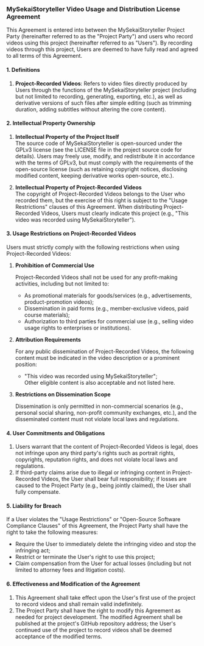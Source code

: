 ### MySekaiStoryteller Video Usage and Distribution License Agreement

This Agreement is entered into between the MySekaiStoryteller Project Party (hereinafter referred to as the
"Project Party") and users who record videos using this project (hereinafter referred to as "Users").
By recording videos through this project, Users are deemed to have fully read and agreed to all terms of this Agreement.

#### 1. Definitions

1. **Project-Recorded Videos**: Refers to video files directly produced by Users through the functions of the
   MySekaiStoryteller project (including but not limited to recording, generating, exporting, etc.), as well as
   derivative
   versions of such files after simple editing (such as trimming duration, adding subtitles without altering the core
   content).

#### 2. Intellectual Property Ownership

1. **Intellectual Property of the Project Itself**  
   The source code of MySekaiStoryteller is open-sourced under the GPLv3 license (see the LICENSE file in the project
   source code for details). Users may freely use, modify, and redistribute it in accordance with the terms of GPLv3,
   but must comply with the requirements of the open-source license (such as retaining copyright notices, disclosing
   modified content, keeping derivative works open-source, etc.).

2. **Intellectual Property of Project-Recorded Videos**  
   The copyright of Project-Recorded Videos belongs to the User who recorded them, but the exercise of this right is
   subject to the "Usage Restrictions" clauses of this Agreement. When distributing Project-Recorded Videos, Users must
   clearly indicate this project (e.g., "This video was recorded using MySekaiStoryteller").

#### 3. Usage Restrictions on Project-Recorded Videos

Users must strictly comply with the following restrictions when using Project-Recorded Videos:

1. **Prohibition of Commercial Use**

   Project-Recorded Videos shall not be used for any profit-making activities, including but not limited to:

   - As promotional materials for goods/services (e.g., advertisements, product-promotion videos);
   - Dissemination in paid forms (e.g., member-exclusive videos, paid course materials);
   - Authorization to third parties for commercial use (e.g., selling video usage rights to enterprises or
     institutions).

2. **Attribution Requirements**

   For any public dissemination of Project-Recorded Videos, the following content must be indicated in the video
   description or a prominent position:

   - "This video was recorded using MySekaiStoryteller";  
     Other eligible content is also acceptable and not listed here.

3. **Restrictions on Dissemination Scope**

   Dissemination is only permitted in non-commercial scenarios (e.g., personal social sharing, non-profit community
   exchanges, etc.), and the disseminated content must not violate local laws and regulations.

#### 4. User Commitments and Obligations

1. Users warrant that the content of Project-Recorded Videos is legal, does not infringe upon any third party's rights
   such as portrait rights, copyrights, reputation rights, and does not violate local laws and regulations.
2. If third-party claims arise due to illegal or infringing content in Project-Recorded Videos, the User shall bear full
   responsibility; if losses are caused to the Project Party (e.g., being jointly claimed), the User shall fully
   compensate.

#### 5. Liability for Breach

If a User violates the "Usage Restrictions" or "Open-Source Software Compliance Clauses" of this Agreement, the Project
Party shall have the right to take the following measures:

- Require the User to immediately delete the infringing video and stop the infringing act;
- Restrict or terminate the User's right to use this project;
- Claim compensation from the User for actual losses (including but not limited to attorney fees and litigation costs).

#### 6. Effectiveness and Modification of the Agreement

1. This Agreement shall take effect upon the User's first use of the project to record videos and shall remain valid
   indefinitely.
2. The Project Party shall have the right to modify this Agreement as needed for project development. The modified
   Agreement shall be published at the project's GitHub repository address; the User's continued use of the project to
   record videos shall be deemed acceptance of the modified terms.
